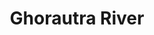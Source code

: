---
title: "Ghorautra River"
title_bn: "ঘোড়াউত্রা নদী"
description: "It is a 45 km long river that originates from Dhonu river at Mithamoin upazila of Kisharganj District and then meets with kalni-Meghna river at Bajitpur upazila."
---